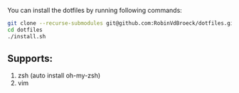 You can install the dotfiles by running following commands:

```bash
git clone --recurse-submodules git@github.com:RobinVdBroeck/dotfiles.git
cd dotfiles
./install.sh
```

## Supports:
1. zsh (auto install oh-my-zsh)
2. vim
